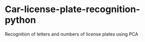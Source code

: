 # Car-license-plate-recognition-python
Recognition of letters and numbers of license plates using PCA
